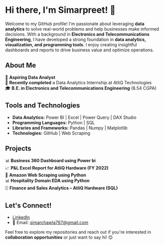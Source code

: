 # Hi there, I'm Simarpreet! 👋  
Welcome to my GitHub profile! I'm passionate about leveraging **data analytics** to solve real-world problems and help businesses make informed decisions. With a background in **Electronics and Telecommunications Engineering**, I have developed a strong foundation in **data analytics, visualization, and programming tools**. I enjoy creating insightful dashboards and reports to drive business value and optimize operations.  

## About Me  
💼 **Aspiring Data Analyst**  
🌱 **Recently completed** a Data Analytics Internship at AtliQ Technologies  
🎓 **B.E. in Electronics and Telecommunications Engineering** (8.54 CGPA)  

## Tools and Technologies  
- **Data Analytics:** Power BI | Excel | Power Query | DAX Studio  
- **Programming Languages:** Python | SQL  
- **Libraries and Frameworks:** Pandas | Numpy | Matplotlib  
- **Technologies:** GitHub | Web Scraping  

## Projects  
📊 **Business 360 Dashboard using Power bi**  
📈 **P&L Excel Report for AtliQ Hardware (FY 2022)**  
🐍 **Amazon Web Scraping using Python**  
📊 **Hospitality Domain EDA using Python**  
🗄️ **Finance and Sales Analytics – AtliQ Hardware (SQL)**  
 

## Let's Connect!  
- [LinkedIn](http://www.linkedin.com/in/simarpreet15)  
- 📧 Email: [simarchawla767@gmail.com](mailto:simarchawla767@gmail.com)  

Feel free to explore my repositories and reach out if you're interested in **collaboration opportunities** or just want to say hi! 😊





